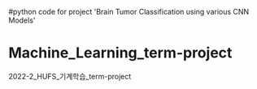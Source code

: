 #python code for project 'Brain Tumor Classification using various CNN Models'
# Machine_Learning_term-project
2022-2_HUFS_기계학습_term-project
